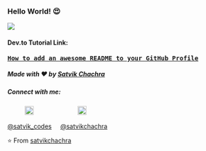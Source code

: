 ### Hello World! 😍

<img src = "https://media.giphy.com/media/mCb6M76Nr88mNf4Iih/giphy.gif">

#### Dev.to Tutorial Link:
<pre><b><a href="https://dev.to/satvikchachra/how-to-add-an-awesome-readme-to-your-github-profile-361n">How to add an awesome README to your GitHub Profile</a></b></pre>

##### Made with ❤️ by [Satvik Chachra](https://github.com/satvikchachra)

##### Connect with me: 

&nbsp;&nbsp;&nbsp; &nbsp;&nbsp;&nbsp;&nbsp;&nbsp;
<a href="https://twitter.com/satvik_codes"><img src="https://img.icons8.com/android/24/000000/twitter.png" height="20px" width="20px"/></a>
&nbsp;&nbsp;&nbsp; &nbsp;&nbsp;&nbsp; &nbsp;&nbsp;&nbsp; &nbsp;&nbsp;&nbsp; &nbsp;&nbsp;&nbsp; &nbsp;&nbsp;&nbsp;
<a href="https://www.linkedin.com/in/satvikchachra/"><img src="https://img.icons8.com/android/24/000000/linkedin.png" height="20px" width="20px"/></a>

[@satvik_codes](https://twitter.com/satvik_codes) &nbsp;&nbsp;&nbsp;
[@satvikchachra](https://www.linkedin.com/in/satvikchachra/)

⭐ From [satvikchachra](https://github.com/satvikchachra)